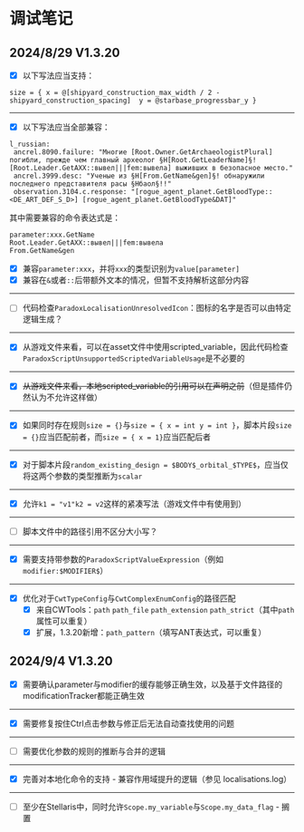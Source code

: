 # 调试笔记

## 2024/8/29 V1.3.20

* [X] 以下写法应当支持：

```
size = { x = @[shipyard_construction_max_width / 2 - shipyard_construction_spacing]  y = @starbase_progressbar_y }
```

***

* [X] 以下写法应当全部兼容：

```
l_russian:
 ancrel.8090.failure: "Многие [Root.Owner.GetArchaeologistPlural] погибли, прежде чем главный археолог §H[Root.GetLeaderName]§! [Root.Leader.GetAXX::вывел|||fem:вывела] выживших в безопасное место."
 ancrel.3999.desc: "Ученые из §H[From.GetName&gen]§! обнаружили последнего представителя расы §Hбаол§!!"
 observation.3104.c.response: "[rogue_agent_planet.GetBloodType::<DE_ART_DEF_S_D>] [rogue_agent_planet.GetBloodType&DAT]"
```

其中需要兼容的命令表达式是：

```
parameter:xxx.GetName
Root.Leader.GetAXX::вывел|||fem:вывела
From.GetName&gen
```

* [X] 兼容`parameter:xxx`，并将`xxx`的类型识别为`value[parameter]`
* [X] 兼容在`&`或者`::`后带额外文本的情况，但暂不支持解析这部分内容

***

* [ ] 代码检查`ParadoxLocalisationUnresolvedIcon`：图标的名字是否可以由特定逻辑生成？

***

* [X] 从游戏文件来看，可以在asset文件中使用scripted_variable，因此代码检查`ParadoxScriptUnsupportedScriptedVariableUsage`是不必要的

***

* [X] ~~从游戏文件来看，本地scripted_variable的引用可以在声明之前~~（但是插件仍然认为不允许这样做）

***

* [X] 如果同时存在规则`size = {}`与`size = { x = int y = int }`，脚本片段`size = {}`应当匹配前者，而`size = { x = 1}`应当匹配后者

***

* [X] 对于脚本片段`random_existing_design = $BODY$_orbital_$TYPE$`，应当仅将这两个参数的类型推断为`scalar`

***

* [X] 允许`k1 = "v1"k2 = v2`这样的紧凑写法（游戏文件中有使用到）

***

* [ ] 脚本文件中的路径引用不区分大小写？

***

* [X] 需要支持带参数的`ParadoxScriptValueExpression`（例如`modifier:$MODIFIER$`）

***

* [X] 优化对于`CwtTypeConfig`与`CwtComplexEnumConfig`的路径匹配
  * [X] 来自CWTools：`path` `path_file` `path_extension` `path_strict`（其中`path`属性可以重复）
  * [X] 扩展，1.3.20新增：`path_pattern`（填写ANT表达式，可以重复）

## 2024/9/4 V1.3.20

* [X] 需要确认parameter与modifier的缓存能够正确生效，以及基于文件路径的modificationTracker都能正确生效

***

* [X] 需要修复按住Ctrl点击参数与修正后无法自动查找使用的问题

*** 

* [ ] 需要优化参数的规则的推断与合并的逻辑

***

* [X] 完善对本地化命令的支持 - 兼容作用域提升的逻辑（参见 localisations.log）

***

* [ ] 至少在Stellaris中，同时允许`Scope.my_variable`与`Scope.my_data_flag` - 搁置
